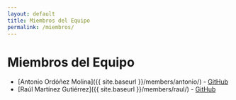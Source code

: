 ```yaml
---
layout: default
title: Miembros del Equipo
permalink: /miembros/
---
```


# Miembros del Equipo

- [Antonio Ordóñez Molina]({{ site.baseurl }}/members/antonio/) - [GitHub](https://github.com/aom387ISO)  
- [Raúl Martínez Gutiérrez]({{ site.baseurl }}/members/raul/) - [GitHub](https://github.com/ualrmg429)


